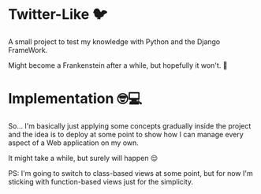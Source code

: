 # Twitter-Like 🐦
A small project to test my knowledge with Python and the Django FrameWork.

Might become a Frankenstein after a while, but hopefully it won't. 🤔

# Implementation 🤓💻
So... I'm basically just applying some concepts gradually inside the project and the idea is to deploy at some point to show how I can manage every aspect of a Web application on my own.

It might take a while, but surely will happen 😌

PS: I'm going to switch to class-based views at some point, but for now I'm sticking with function-based views just for the simplicity.
